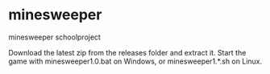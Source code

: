 minesweeper
===========

minesweeper schoolproject

Download the latest zip from the releases folder and extract it.
Start the game with minesweeper1.0.bat on Windows, or minesweeper1.*.sh on Linux.
